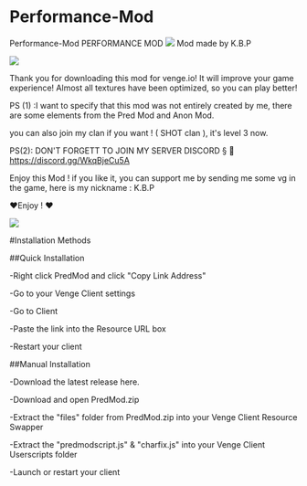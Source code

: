 # Performance-Mod

Performance-Mod
PERFORMANCE MOD
[![](https://cdn.discordapp.com/attachments/888752629780447242/894620135015464960/PERFORMANCE_Mod..jpg)]()
Mod made by K.B.P

[![](https://shields.io/github/downloads/:KBPonVENGE/:Performance-Mod/total)]()

Thank you for downloading this mod for venge.io! It will improve your game experience! Almost all textures have been optimized, so you can play better! 

PS (1) :I want to specify that this mod was not entirely created by me, there are some elements from the Pred Mod and Anon Mod.

you can also join my clan if you want ! ( SHOT clan ), it's level 3 now.

PS(2): DON'T FORGETT TO JOIN MY SERVER DISCORD § 🙂 https://discord.gg/WkqBjeCu5A

Enjoy this Mod ! if you like it, you can support me by sending me some vg in the game, here is my nickname : K.B.P

❤️Enjoy ! ❤️

[![](https://cdn.discordapp.com/attachments/888752629780447242/894621258556272740/KBP.PNG)]()

#Installation Methods

##Quick Installation

-Right click PredMod and click "Copy Link Address"

-Go to your Venge Client settings

-Go to Client

-Paste the link into the Resource URL box

-Restart your client

##Manual Installation

-Download the latest release here.

-Download and open PredMod.zip

-Extract the "files" folder from PredMod.zip into your Venge Client Resource Swapper

-Extract the "predmodscript.js" & "charfix.js" into your Venge Client Userscripts folder

-Launch or restart your client
